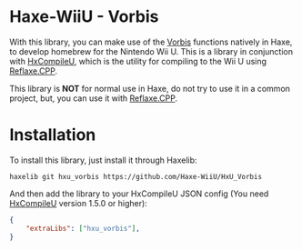# Haxe-WiiU - Vorbis
With this library, you can make use of the [Vorbis](https://github.com/xiph/vorbis) functions natively in Haxe, to develop homebrew for the Nintendo Wii U. This is a library in conjunction with [HxCompileU](https://github.com/Slushi-Github/hxCompileU), which is the utility for compiling to the Wii U using [Reflaxe.CPP](https://github.com/SomeRanDev/reflaxe.CPP).


This library is **NOT** for normal use in Haxe, do not try to use it in a common project, but, you can use it with [Reflaxe.CPP](https://github.com/SomeRanDev/reflaxe.CPP).

# Installation
To install this library, just install it through Haxelib:
```
haxelib git hxu_vorbis https://github.com/Haxe-WiiU/HxU_Vorbis
```
And then add the library to your HxCompileU JSON config (You need [HxCompileU](https://github.com/Slushi-Github/hxCompileU) version 1.5.0 or higher):
```json
{
    "extraLibs": ["hxu_vorbis"],
}
```
